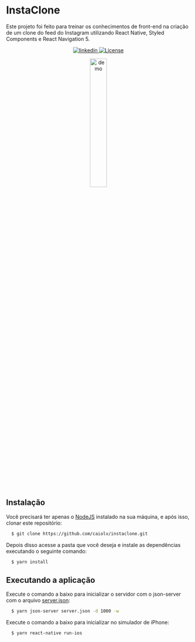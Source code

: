 # InstaClone

Este projeto foi feito para treinar os conhecimentos de front-end na criação de um clone do feed do Instagram utilizando React Native, Styled Components e React Navigation 5.


<p align="center">
  <a href="https://www.linkedin.com/in/caio-oliveira-b1365a124/">
    <img alt="linkedin" src="https://img.shields.io/badge/-Caio%20Oliveira-0a66c2?style=flat&logo=Linkedin&logoColor=white">
  </a>

  <a href="./LICENSE"> 
    <img  alt="License" src="https://img.shields.io/github/license/caiolv/instaclone?style=flat">
  </a>
</p>

<p align="center">

<img alt="demo" src="../assets/demo.gif?raw=true" width="30%">

</p>


## Instalação

Você precisará ter apenas o [NodeJS](https://nodejs.org) instalado na sua máquina, e após isso, clonar este repositório:
```sh
  $ git clone https://github.com/caiolv/instaclone.git
```

Depois disso acesse a pasta que você deseja e instale as dependências executando o seguinte comando:
```sh
  $ yarn install
```

## Executando a aplicação

Execute o comando a baixo para inicializar o servidor com o json-server com o arquivo [server.json](server.json):
```sh
  $ yarn json-server server.json -d 1000 -w   
```

Execute o comando a baixo para inicializar no simulador de iPhone:
```sh
  $ yarn react-native run-ios
```